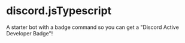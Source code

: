 # discord.jsTypescript
 A starter bot with a badge command so you can get a "Discord Active Developer Badge"!

